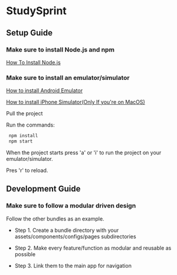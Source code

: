 # StudySprint

## Setup Guide

### Make sure to install Node.js and npm

<a href="https://www.youtube.com/watch?v=KtTe_ckT3iM&ab_channel=ProgrammingKnowledge">How To Install Node.js</a>

### Make sure to install an emulator/simulator
<a href="https://www.youtube.com/watch?v=xKGESzemfdw&ab_channel=Codevolution">How to install Android Emulator</a>


<a href="https://www.youtube.com/watch?v=DloY4tyzKDA&ab_channel=Codevolution">How to install iPhone Simulator(Only If you're on MacOS)</a>

Pull the project <br>

Run the commands:
```bash
 npm install
 npm start
```

When the project starts press 'a' or 'i' to run the project on your emulator/simulator.

Pres 'r' to reload.

## Development Guide

### Make sure to follow a modular driven design

Follow the other bundles as an example.

- Step 1. Create a bundle directory with your assets/components/configs/pages subdirectories

- Step 2. Make every feature/function as modular and reusable as possible

- Step 3. Link them to the main app for navigation